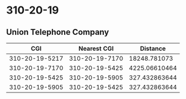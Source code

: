 # 310-20-19
## Union Telephone Company


| CGI | Nearest CGI | Distance |
|-----|-------------|----------|
| 310-20-19-5217 | 310-20-19-7170 | 18248.781073 |
| 310-20-19-7170 | 310-20-19-5425 | 4225.06610464 |
| 310-20-19-5425 | 310-20-19-5905 | 327.432863644 |
| 310-20-19-5905 | 310-20-19-5425 | 327.432863644 |
